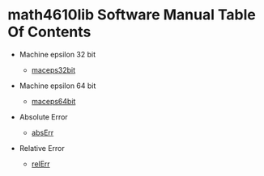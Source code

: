 # math4610lib Software Manual Table Of Contents

* Machine epsilon 32 bit
  - [maceps32bit](./maceps32bit)

* Machine epsilon 64 bit
  - [maceps64bit](./maceps64bit)

* Absolute Error
  - [absErr](./absErr)

* Relative Error
  - [relErr](./relErr)
